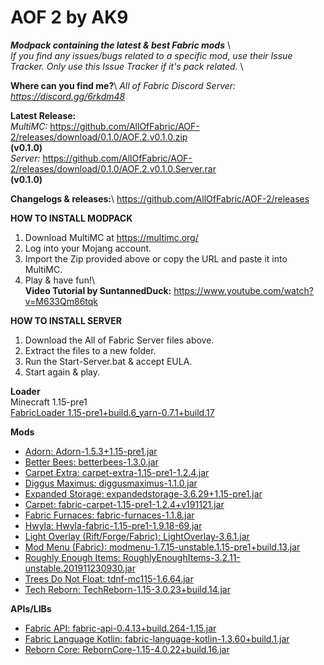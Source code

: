 # AOF 2 by AK9	
***Modpack containing the latest &amp; best Fabric mods*** \	
*If you find any issues/bugs related to a specific mod, use their Issue Tracker. Only use this Issue Tracker if it's pack related.* \	

**Where can you find me?**\	
*All of Fabric Discord Server: https://discord.gg/6rkdm48*	

**Latest Release:**\
*MultiMC:*
https://github.com/AllOfFabric/AOF-2/releases/download/0.1.0/AOF.2.v0.1.0.zip \
**(v0.1.0)**\
*Server:*
https://github.com/AllOfFabric/AOF-2/releases/download/0.1.0/AOF.2.v0.1.0.Server.rar \
**(v0.1.0)**


**Changelogs & releases:**\	
https://github.com/AllOfFabric/AOF-2/releases	


**HOW TO INSTALL MODPACK**	
1. Download MultiMC at https://multimc.org/	
2. Log into your Mojang account.	
3. Import the Zip provided above or copy the URL and paste it into MultiMC.	
4. Play & have fun!\	
**Video Tutorial by SuntannedDuck:** https://www.youtube.com/watch?v=M633Qm86tqk	

**HOW TO INSTALL SERVER**	
1. Download the All of Fabric Server files above.	
2. Extract the files to a new folder.	
3. Run the Start-Server.bat & accept EULA.	
4. Start again & play.	


**Loader** \
Minecraft 1.15-pre1 \
[FabricLoader 1.15-pre1+build.6_yarn-0.7.1+build.17](https://fabricmc.net)

**Mods**
- [Adorn: Adorn-1.5.3+1.15-pre1.jar](https://www.curseforge.com/minecraft/mc-mods/adorn)
- [Better Bees: betterbees-1.3.0.jar](https://www.curseforge.com/minecraft/mc-mods/better-bees)
- [Carpet Extra: carpet-extra-1.15-pre1-1.2.4.jar](https://www.curseforge.com/minecraft/mc-mods/carpet-extra)
- [Diggus Maximus: diggusmaximus-1.1.0.jar](https://www.curseforge.com/minecraft/mc-mods/diggus-maximus)
- [Expanded Storage: expandedstorage-3.6.29+1.15-pre1.jar](https://www.curseforge.com/minecraft/mc-mods/expanded-storage)
- [Carpet: fabric-carpet-1.15-pre1-1.2.4+v191121.jar](https://www.curseforge.com/minecraft/mc-mods/carpet)
- [Fabric Furnaces: fabric-furnaces-1.1.8.jar](https://www.curseforge.com/minecraft/mc-mods/fabric-furnaces)
- [Hwyla: Hwyla-fabric-1.15-pre1-1.9.18-69.jar](https://www.curseforge.com/minecraft/mc-mods/hwyla)
- [Light Overlay (Rift/Forge/Fabric): LightOverlay-3.6.1.jar](https://www.curseforge.com/minecraft/mc-mods/light-overlay)
- [Mod Menu (Fabric): modmenu-1.7.15-unstable.1.15-pre1+build.13.jar](https://www.curseforge.com/minecraft/mc-mods/modmenu)
- [Roughly Enough Items: RoughlyEnoughItems-3.2.11-unstable.201911230930.jar](https://www.curseforge.com/minecraft/mc-mods/roughly-enough-items)
- [Trees Do Not Float: tdnf-mc115-1.6.64.jar](https://www.curseforge.com/minecraft/mc-mods/trees-do-not-float)
- [Tech Reborn: TechReborn-1.15-3.0.23+build.14.jar](https://www.curseforge.com/minecraft/mc-mods/techreborn)

**APIs/LIBs**
- [Fabric API: fabric-api-0.4.13+build.264-1.15.jar](https://www.curseforge.com/minecraft/mc-mods/fabric-api)
- [Fabric Language Kotlin: fabric-language-kotlin-1.3.60+build.1.jar](https://www.curseforge.com/minecraft/mc-mods/fabric-language-kotlin)
- [Reborn Core: RebornCore-1.15-4.0.22+build.16.jar](https://www.curseforge.com/minecraft/mc-mods/reborncore)
